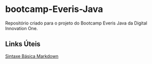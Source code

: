 # bootcamp-Everis-Java
Repositório criado para o projeto do Bootcamp Everis Java da Digital Innovation One.

## Links Úteis
[Sintaxe Básica Markdown](https://www.markdownguide.org/basic-syntax/)
